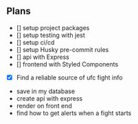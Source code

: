 ## Plans

- [] setup project packages
- [] setup testing with jest
- [] setup ci/cd
- [] setup Husky pre-commit rules
- [] api with Express
- [] frontend with Styled Components


- [x] Find a reliable source of ufc fight info
- save in my database
- create api with express
- render on front end
- find how to get alerts when a fight starts
